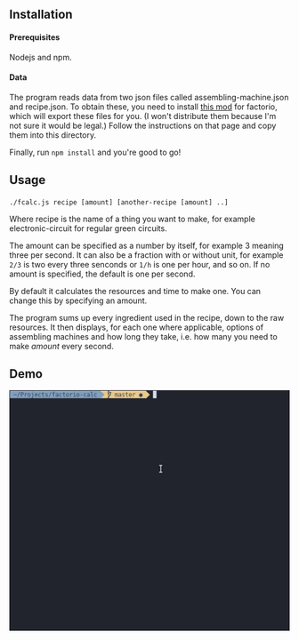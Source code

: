 ## Installation
#### Prerequisites
Nodejs and npm.

#### Data
The program reads data from two json files called assembling-machine.json and recipe.json.
To obtain these, you need to install [this mod](https://mods.factorio.com/mod/recipelister) 
for factorio, which will export these files for you.
(I won't distribute them because I'm not sure it would be legal.)
Follow the instructions on that page and copy them into this directory.

Finally, run
`npm install`
and you're good to go!


## Usage
`./fcalc.js recipe [amount] [another-recipe [amount] ..]`

Where recipe is the name of a thing you want to make, for example electronic-circuit for
regular green circuits.

The amount can be specified as a number by itself, for example 3 meaning three per second. 
It can also be a fraction with or without unit, for example `2/3` is two every three senconds or `1/h` is one per hour, and so on.
If no amount is specified, the default is one per second.

By default it calculates the resources and time to make one.
You can change this by specifying an amount.

The program sums up every ingredient used in the recipe, down to the raw resources.
It then displays, for each one where applicable, options of assembling machines and how long they take, i.e.
how many you need to make *amount* every second.

## Demo
![Demo](https://raw.githubusercontent.com/Johannes-Larsson/factorio-calc/master/demo.gif)
